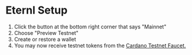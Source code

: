 # Eternl Setup

1. Click the button at the bottom right corner that says "Mainnet"
2. Choose "Preview Testnet"
3. Create or restore a wallet
4. You may now receive testnet tokens from the [Cardano Testnet Faucet.](https://docs.cardano.org/cardano-testnet/tools/faucet)
